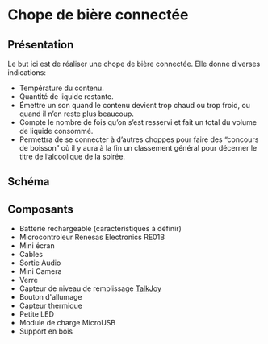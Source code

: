# Chope de bière connectée

## Présentation

Le but ici est de réaliser une chope de bière connectée. Elle donne diverses indications:
* Température du contenu.
* Quantité de liquide restante.
* Émettre un son quand le contenu devient trop chaud ou trop froid, ou quand il n’en reste plus beaucoup.
* Compte le nombre de fois qu’on s’est resservi et fait un total du volume de liquide consommé.
* Permettra de se connecter à d’autres choppes pour faire des “concours de boisson” où il y aura à la fin un classement général pour décerner le titre de l’alcoolique de la soirée.

## Schéma


## Composants
* Batterie rechargeable (caractéristiques à définir)
* Microcontroleur Renesas Electronics RE01B
* Mini écran
* Cables
* Sortie Audio
* Mini Camera
* Verre
* Capteur de niveau de remplissage [TalkJoy](https://www.amazon.fr/Indicateur-remplissage-akustisches-davertissement-anti-d%C3%A9bordement/dp/B07BFKDM7G)
* Bouton d'allumage
* Capteur thermique
* Petite LED
* Module de charge MicroUSB
* Support en bois
